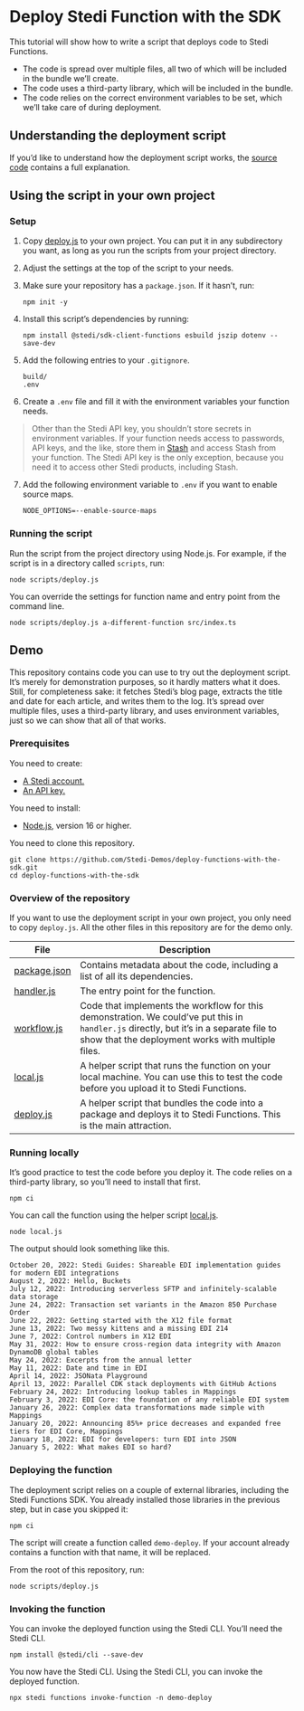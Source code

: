 # Deploy Stedi Function with the SDK

This tutorial will show how to write a script that deploys code to Stedi Functions.

- The code is spread over multiple files, all two of which will be included in the bundle we’ll create.
- The code uses a third-party library, which will be included in the bundle.
- The code relies on the correct environment variables to be set, which we’ll take care of during deployment.

## Understanding the deployment script

If you’d like to understand how the deployment script works, the [source code](scripts/deploy.js) contains a full explanation.

## Using the script in your own project

### Setup

1. Copy [deploy.js](scripts/deploy.js) to your own project. You can put it in any subdirectory you want, as long as you run the scripts from your project directory.

2. Adjust the settings at the top of the script to your needs.

3. Make sure your repository has a `package.json`. If it hasn’t, run:
   
   ```console
   npm init -y
   ```

4. Install this script’s dependencies by running:
 
   ```console
   npm install @stedi/sdk-client-functions esbuild jszip dotenv --save-dev
   ```

5. Add the following entries to your `.gitignore`.

   ```
   build/
   .env
   ```

6. Create a `.env` file and fill it with the environment variables your function needs.

> Other than the Stedi API key, you shouldn’t store secrets in environment variables. If your function needs access to passwords, API keys, and the like, store them in [Stash](/docs/stash) and access Stash from your function. The Stedi API key is the only exception, because you need it to access other Stedi products, including Stash.

7. Add the following environment variable to `.env` if you want to enable source maps.

   ```
   NODE_OPTIONS=--enable-source-maps
   ```

### Running the script

Run the script from the project directory using Node.js. For example, if the script is in a directory called `scripts`, run:

```console
node scripts/deploy.js
```

You can override the settings for function name and entry point from the command line.

```console
node scripts/deploy.js a-different-function src/index.ts
```

## Demo

This repository contains code you can use to try out the deployment script. It’s merely for demonstration purposes, so it hardly matters what it does. Still, for completeness sake: it fetches Stedi’s blog page, extracts the title and date for each article, and writes them to the log. It’s spread over multiple files, uses a third-party library, and uses environment variables, just so we can show that all of that works.

### Prerequisites

You need to create:

- [A Stedi account.](https://www.stedi.com/terminal/sign-up)
- [An API key.](https://www.stedi.com/app/settings/api-keys)

You need to install:

- [Node.js](https://nodejs.org/), version 16 or higher.

You need to clone this repository.

```console
git clone https://github.com/Stedi-Demos/deploy-functions-with-the-sdk.git
cd deploy-functions-with-the-sdk
```

### Overview of the repository

If you want to use the deployment script in your own project, you only need to copy `deploy.js`. All the other files in this repository are for the demo only.

File                           | Description
-------------------------------|------------
[package.json](package.json)   | Contains metadata about the code, including a list of all its dependencies. 
[handler.js](src/handler.js)   | The entry point for the function.
[workflow.js](src/workflow.js) | Code that implements the workflow for this demonstration. We could’ve put this in `handler.js` directly, but it’s in a separate file to show that the deployment works with multiple files.
[local.js](scripts/local.js)   | A helper script that runs the function on your local machine. You can use this to test the code before you upload it to Stedi Functions.
[deploy.js](scripts/deploy.js) | A helper script that bundles the code into a package and deploys it to Stedi Functions. This is the main attraction.

### Running locally

It’s good practice to test the code before you deploy it. The code relies on a third-party library, so you’ll need to install that first.

```console
npm ci
```

You can call the function using the helper script [local.js](scripts/local.js).

```console
node local.js
```

The output should look something like this.

```
October 20, 2022: Stedi Guides: Shareable EDI implementation guides for modern EDI integrations
August 2, 2022: Hello, Buckets
July 12, 2022: Introducing serverless SFTP and infinitely-scalable data storage
June 24, 2022: Transaction set variants in the Amazon 850 Purchase Order
June 22, 2022: Getting started with the X12 file format
June 13, 2022: Two messy kittens and a missing EDI 214
June 7, 2022: Control numbers in X12 EDI
May 31, 2022: How to ensure cross-region data integrity with Amazon DynamoDB global tables
May 24, 2022: Excerpts from the annual letter
May 11, 2022: Date and time in EDI
April 14, 2022: JSONata Playground
April 13, 2022: Parallel CDK stack deployments with GitHub Actions
February 24, 2022: Introducing lookup tables in Mappings
February 3, 2022: EDI Core: the foundation of any reliable EDI system
January 26, 2022: Complex data transformations made simple with Mappings
January 20, 2022: Announcing 85%+ price decreases and expanded free tiers for EDI Core, Mappings
January 18, 2022: EDI for developers: turn EDI into JSON
January 5, 2022: What makes EDI so hard?
```

### Deploying the function

The deployment script relies on a couple of external libraries, including the Stedi Functions SDK. You already installed those libraries in the previous step, but in case you skipped it:

```console
npm ci
```

The script will create a function called `demo-deploy`. If your account already contains a function with that name, it will be replaced.

From the root of this repository, run:

```console
node scripts/deploy.js
```

### Invoking the function

You can invoke the deployed function using the Stedi CLI. You’ll need the Stedi CLI.

```console
npm install @stedi/cli --save-dev
```

You now have the Stedi CLI. Using the Stedi CLI, you can invoke the deployed function.

```console
npx stedi functions invoke-function -n demo-deploy
```